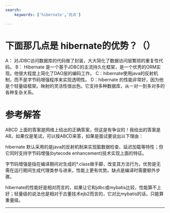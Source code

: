```yaml
---
search:
    keywords: ['hibernate','优点']

---
```



# 下面那几点是 hibernate的优势？（）

A： 对JDBC访问数据库的代码做了封装，大大简化了数据访问层繁琐的重复性代码。
B： Hibernate 是一个基于JDBC的主流持久化框架，是一个优秀的ORM实现。他很大程度上简化了DAO层的编码工作。
C：hibernate使用java的反射机制，而不是字节码增强程序来实现透明性。
D：hibernate 的性能非常好，因为他是个轻量级框架。映射的灵活性很出色。它支持多种数据库，从一对一到多对多的各种复杂关系。

# 参考解答

ABCD
上面的答案是网络上给出的正确答案，但这是有争议的！我给出的答案是AB，如果仅是笔试，可以按ABCD来答，如果是面试要说出以下理由：

hibernate 默认采用的是java的反射机制来实现脏数据检查、延迟加载等特性；但它同时支持字节码增强(bytecode enhancement)技术实现上面的特征。

字节码增强是指在编译期间对生成的*.class做手脚，改变其方法行为，优势是无需在运行期间生成代理类参与进来，性能上更有优势。缺点是编译时需要额外步骤。

hibernate的性能好是相对而言的，如果让它和jdbc或mybatis比较，性能算不上好；轻量级的说法也是相对于古董技术ejb2而言的，它对比mybatis的话，只能算重量级。

---

